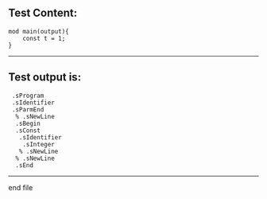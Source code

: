 
Test Content: 
-------------------------
```
mod main(output){
    const t = 1;
}

```
------------------------
Test output is: 
-------------------------
```
 .sProgram
 .sIdentifier
 .sParmEnd
  % .sNewLine
  .sBegin
  .sConst
   .sIdentifier
    .sInteger
   % .sNewLine
  % .sNewLine
  .sEnd

```
------------------------

end file
